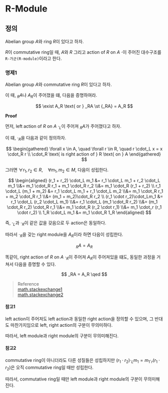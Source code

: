 # R-Module
## 정의
Abelian group $A$와 ring $R$이 있다고 하자.

$R$이 commutative ring일 때, $A$와 $R$ 그리고 action of $R$ on $A$ $\cdot$이 주어진 대수구조를 `R-가군(R-module)`이라고 한다. 

### 명제1
Abelian group $A$와 commutative ring $R$이 있다고 하자.

이 때, $_RA$나 $A_R$이 주어졌을 떄, 다음을 증명하여라.

$$ \exist A_R \text{ or } _RA \st {_RA} = A_R $$

**Proof**

먼저, left action of $R$ on $A$ $\cdot_L$이 주어져 $_RA$가 주어졌다고 하자.

이 떄, $\cdot_R$을 다음과 같이 정의하자.

$$ \begin{gathered} \forall x \in A, \quad \forall r \in R, \quad r \cdot_L x = x \cdot_R r \\ \cdot_R \text{ is right action of } R \text{ on } A \end{gathered}  $$

그러면 $\forall r_1,r_2 \in R, \quad \forall m_1,m_2 \in M,$ 다음이 성립한다.

$$ \begin{aligned} (r_1 + r_2) \cdot_L m_1 &= r_1 \cdot_L m_1 + r_2 \cdot_L m_1 \\&= m_1 \cdot_R r_1 + m_1 \cdot_R r_2 \\&= m_1 \cdot_R (r_1 + r_2) \\ r_1 \cdot_L (m_1 + m_2) &= r_1 \cdot_L m_1 + r_1 \cdot_L m_2 \\&= m_1 \cdot_R r_1 + m_2 \cdot_R r_1 \\&= (m_1 + m_2)\cdot_R r_2 \\ (r_1 \cdot r_2)\cdot_Lm_1 &= r_1 \cdot_L (r_2 \cdot_L m_1) \\&= r_1 \cdot_L (m_1 \cdot_R r_2) \\&= (m_1 \cdot_R r_2) \cdot_R r_1 \\&= m_1 \cdot_R (r_2 \cdot r_1) \\&= m_1 \cdot_r (r_1 \cdot r_2) \\ 1_R \cdot_L m_1 &= m_1 \cdot_R 1_R  \end{aligned} $$

즉, $\cdot_L$과 $\cdot_R$이 같은 값을 갖음으로 두 action은 동일하다.

따라서 $\cdot_R$을 갖는 right module을 $A_R$이라 하면 다음이 성립한다.

$$ _RA = A_R $$

똑같이, right action of $R$ on $A$ $\cdot_R$이 주어져 $A_R$이 주어져있을 떄도, 동일한 과정을 거쳐서 다음을 증명할 수 있다.

$$ _RA = A_R \qed $$

> Reference  
> [math.stackexchange1](https://math.stackexchange.com/questions/773402/modules-over-commutative-rings)  
> [math.stackexchange2](https://math.stackexchange.com/questions/2203324/when-ring-is-commutative-prove-that-left-and-right-modules-coincide)


#### 참고1
left action이 주어져도 left action과 동일한 right action을 정의할 수 있으며, 그 반대도 마찬가지임으로 left, right action의 구분이 무의미하다.

따라서, left module과 right module의 구분이 무의미해진다.

#### 참고2
commutative ring이 아니더라도 다른 성질들은 성립하지만 $(r_1 \cdot r_2)\cdot_Lm_1 = m_1 \cdot_r (r_1 \cdot r_2)$은 오직 commutative ring일 때만 성립한다.

따라서, commutative ring일 때만 left module과 right module의 구분이 무의미해진다.